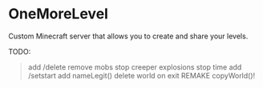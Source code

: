 OneMoreLevel
============
Custom Minecraft server that allows you to create and share your levels.

TODO:
> add /delete
> remove mobs
> stop creeper explosions
> stop time
> add /setstart
> add nameLegit()
> delete world on exit
> REMAKE copyWorld()!